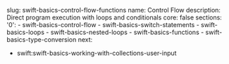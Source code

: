 slug: swift-basics-control-flow-functions
name: Control Flow
description: Direct program execution with loops and conditionals
core: false
sections:
  '0':
    - swift-basics-control-flow
    - swift-basics-switch-statements
    - swift-basics-loops
    - swift-basics-nested-loops
    - swift-basics-functions
    - swift-basics-type-conversion
next: 
  - swift:swift-basics-working-with-collections-user-input